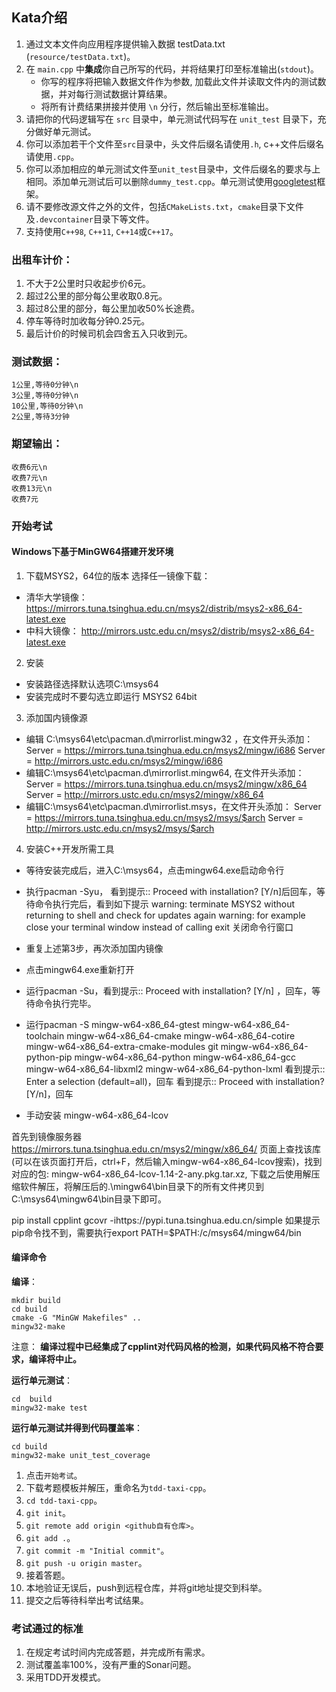 ## Kata介绍

1. 通过文本文件向应用程序提供输入数据 testData.txt (`resource/testData.txt`)。
2. 在 `main.cpp` 中**集成**你自己所写的代码，并将结果打印至标准输出(`stdout`)。
    * 你写的程序将把输入数据文件作为参数, 加载此文件并读取文件内的测试数据，并对每行测试数据计算结果。
    * 将所有计费结果拼接并使用 `\n` 分行，然后输出至标准输出。
3. 请把你的代码逻辑写在 `src` 目录中，单元测试代码写在 `unit_test` 目录下，充分做好单元测试。
4. 你可以添加若干个文件至`src`目录中，头文件后缀名请使用`.h`, c++文件后缀名请使用`.cpp`。
5. 你可以添加相应的单元测试文件至`unit_test`目录中，文件后缀名的要求与上相同。添加单元测试后可以删除`dummy_test.cpp`。单元测试使用[googletest](https://github.com/google/googletest)框架。
6. 请不要修改源文件之外的文件，包括`CMakeLists.txt`，`cmake`目录下文件及`.devcontainer`目录下等文件。
7. 支持使用`C++98`, `C++11`, `C++14`或`C++17`。

### 出租车计价：

1. 不大于2公里时只收起步价6元。
2. 超过2公里的部分每公里收取0.8元。
3. 超过8公里的部分，每公里加收50%长途费。
4. 停车等待时加收每分钟0.25元。
5. 最后计价的时候司机会四舍五入只收到元。

### 测试数据：

```text
1公里,等待0分钟\n
3公里,等待0分钟\n
10公里,等待0分钟\n
2公里,等待3分钟
```
### 期望输出：

```text
收费6元\n
收费7元\n
收费13元\n
收费7元
```
### 开始考试

#### Windows下基于MinGW64搭建开发环境

1. 下载MSYS2，64位的版本
选择任一镜像下载：
- 清华大学镜像：https://mirrors.tuna.tsinghua.edu.cn/msys2/distrib/msys2-x86_64-latest.exe
- 中科大镜像：    http://mirrors.ustc.edu.cn/msys2/distrib/msys2-x86_64-latest.exe

2. 安装
- 安装路径选择默认选项C:\msys64
- 安装完成时不要勾选立即运行 MSYS2 64bit

3. 添加国内镜像源 
- 编辑 C:\msys64\etc\pacman.d\mirrorlist.mingw32 ，在文件开头添加：
Server = https://mirrors.tuna.tsinghua.edu.cn/msys2/mingw/i686
Server = http://mirrors.ustc.edu.cn/msys2/mingw/i686
- 编辑C:\msys64\etc\pacman.d\mirrorlist.mingw64, 在文件开头添加：
Server = https://mirrors.tuna.tsinghua.edu.cn/msys2/mingw/x86_64
Server = http://mirrors.ustc.edu.cn/msys2/mingw/x86_64
- 编辑C:\msys64\etc\pacman.d\mirrorlist.msys，在文件开头添加：
Server = https://mirrors.tuna.tsinghua.edu.cn/msys2/msys/$arch
Server = http://mirrors.ustc.edu.cn/msys2/msys/$arch

4. 安装C++开发所需工具
- 等待安装完成后，进入C:\msys64，点击mingw64.exe启动命令行
- 执行pacman -Syu，
看到提示:: Proceed with installation? [Y/n]后回车，等待命令执行完后，看到如下提示
warning: terminate MSYS2 without returning to shell and check for updates again
warning: for example close your terminal window instead of calling exit
关闭命令行窗口

- 重复上述第3步，再次添加国内镜像

- 点击mingw64.exe重新打开

- 运行pacman -Su，看到提示:: Proceed with installation? [Y/n] ，回车，等待命令执行完毕。

- 运行pacman -S mingw-w64-x86_64-gtest mingw-w64-x86_64-toolchain  mingw-w64-x86_64-cmake mingw-w64-x86_64-cotire mingw-w64-x86_64-extra-cmake-modules git  mingw-w64-x86_64-python-pip mingw-w64-x86_64-python mingw-w64-x86_64-gcc mingw-w64-x86_64-libxml2  mingw-w64-x86_64-python-lxml
     看到提示:: Enter a selection (default=all)，回车
     看到提示:: Proceed with installation? [Y/n]，回车

- 手动安装 mingw-w64-x86_64-lcov

首先到镜像服务器 https://mirrors.tuna.tsinghua.edu.cn/msys2/mingw/x86_64/ 页面上查找该库(可以在该页面打开后，ctrl+F，然后输入mingw-w64-x86_64-lcov搜索)，找到对应的包: mingw-w64-x86_64-lcov-1.14-2-any.pkg.tar.xz, 下载之后使用解压缩软件解压，将解压后的.\mingw64\bin目录下的所有文件拷贝到C:\msys64\mingw64\bin目录下即可。

     
pip install cpplint gcovr -ihttps://pypi.tuna.tsinghua.edu.cn/simple
如果提示pip命令找不到，需要执行export PATH=$PATH:/c/msys64/mingw64/bin


#### 编译命令
**编译**： 
```
mkdir build
cd build
cmake -G "MinGW Makefiles" ..
mingw32-make
```
注意： **编译过程中已经集成了cpplint对代码风格的检测，如果代码风格不符合要求，编译将中止。**

**运行单元测试**：
```
cd  build
mingw32-make test
```

**运行单元测试并得到代码覆盖率**：
```
cd build
mingw32-make unit_test_coverage
```

1. 点击`开始考试`。
2. 下载考题模板并解压，重命名为`tdd-taxi-cpp`。
3. `cd tdd-taxi-cpp`。
4. `git init`。
5. `git remote add origin <github自有仓库>`。
6. `git add .`。
7. `git commit -m "Initial commit"`。
8. `git push -u origin master`。
9. 接着答题。
10. 本地验证无误后，push到远程仓库，并将git地址提交到科举。
11. 提交之后等待科举出考试结果。

### 考试通过的标准

1. 在规定考试时间内完成答题，并完成所有需求。
2. 测试覆盖率100%，没有严重的Sonar问题。
3. 采用TDD开发模式。

